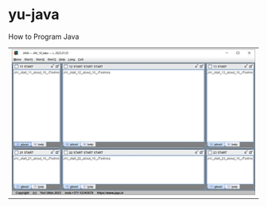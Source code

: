 # yu-java
How to Program Java

<html>
  <body>
  
  <head>
 </head>
  
<table border="0">
  <tr>
    <td><a><img src="screen/JAV_10_tabs.jpg"></a></td>
  </tr>
</table>

  </body>
</html>
